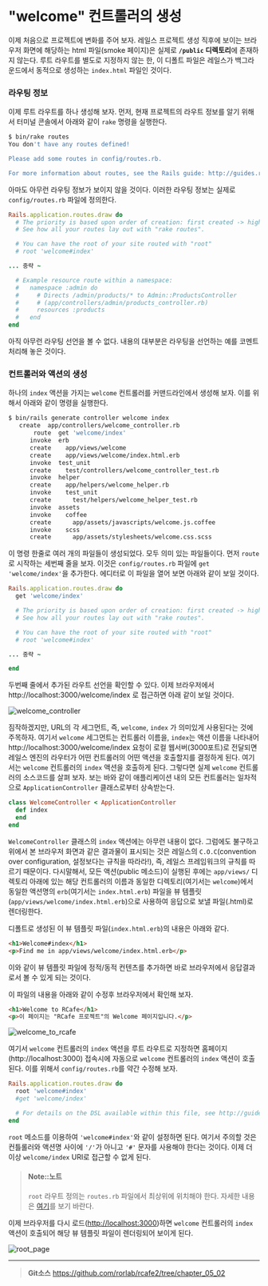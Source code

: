 # "welcome" 컨트롤러의 생성

이제 처음으로 프로젝트에 변화를 주어 보자.
레일스 프로젝트 생성 직후에 보이는 브라우저 화면에 해당하는 html 파일(smoke 페이지)은 실제로 **`/public` 디렉토리**에 존재하지 않는다. 루트 라우트를 별도로 지정하지 않는 한, 이 디폴트 파일은 레일스가 백그라운드에서 동적으로 생성하는 `index.html` 파일인 것이다.


### 라우팅 정보

이제 루트 라우트를 하나 생성해 보자. 먼저, 현재 프로젝트의 라우트 정보를 알기 위해서 터미널 콘솔에서 아래와 같이 `rake` 명령을 실행한다.

```bash
$ bin/rake routes
You don't have any routes defined!

Please add some routes in config/routes.rb.

For more information about routes, see the Rails guide: http://guides.rubyonrails.org/routing.html.
```

아마도 아무런 라우팅 정보가 보이지 않을 것이다. 이러한 라우팅 정보는 실제로 `config/routes.rb` 파일에 정의한다.

```ruby
Rails.application.routes.draw do
  # The priority is based upon order of creation: first created -> highest priority.
  # See how all your routes lay out with "rake routes".

  # You can have the root of your site routed with "root"
  # root 'welcome#index'

... 중략 ~

  # Example resource route within a namespace:
  #   namespace :admin do
  #     # Directs /admin/products/* to Admin::ProductsController
  #     # (app/controllers/admin/products_controller.rb)
  #     resources :products
  #   end
end
```

아직 아무런 라우팅 선언을 볼 수 없다. 내용의 대부분은 라우팅을 선언하는 예를 코멘트 처리해 놓은 것이다.

### 컨트롤러와 액션의 생성

하나의 `index` 액션을 가지는 `welcome` 컨트롤러를 커맨드라인에서 생성해 보자. 이를 위해서 아래와 같이 명령을 실행한다.

```bash
$ bin/rails generate controller welcome index
   create  app/controllers/welcome_controller.rb
       route  get 'welcome/index'
      invoke  erb
      create    app/views/welcome
      create    app/views/welcome/index.html.erb
      invoke  test_unit
      create    test/controllers/welcome_controller_test.rb
      invoke  helper
      create    app/helpers/welcome_helper.rb
      invoke    test_unit
      create      test/helpers/welcome_helper_test.rb
      invoke  assets
      invoke    coffee
      create      app/assets/javascripts/welcome.js.coffee
      invoke    scss
      create      app/assets/stylesheets/welcome.css.scss
```

이 명령 한줄로 여러 개의 파일들이 생성되었다. 모두 의미 있는 파일들이다. 먼저 `route`로 시작하는 세번째 줄을 보자. 이것은 `config/routes.rb` 파일에 `get 'welcome/index'`을 추가한다. 에디터로 이 파일을 열어 보면 아래와 같이 보일 것이다.

```ruby
Rails.application.routes.draw do
  get 'welcome/index'

  # The priority is based upon order of creation: first created -> highest priority.
  # See how all your routes lay out with "rake routes".

  # You can have the root of your site routed with "root"
  # root 'welcome#index'

... 중략 ~

end
```

두번째 줄에서 추가된 라우트 선언을 확인할 수 있다. 
이제 브라우저에서 http://localhost:3000/welcome/index 로 접근하면 아래 같이 보일 것이다.

![welcome_controller](http://i1373.photobucket.com/albums/ag392/rorlab/Photobucket%20Desktop%20-%20RORLAB/rcafe/2015-01-30_11-13-10_zpsf5a549c1.png)

짐작하겠지만, URL의 각 세그먼트, 즉, `welcome`, `index` 가 의미있게 사용된다는 것에 주목하자. 여기서 `welcome` 세그먼트는 컨트롤러 이름을, `index`는 액션 이름을 나타내어 http://localhost:3000/welcome/index 요청이 로컬 웹서버(3000포트)로 전달되면 레일스 엔진의 라우터가 어떤 컨트롤러의 어떤 액션을 호출할지를 결정하게 된다. 여기서는 `welcome` 컨트롤러의 `index` 액션을 호출하게 된다. 그렇다면 실제 `welcome` 컨트롤러의 소스코드를 살펴 보자. 보는 바와 같이 애플리케이션 내의 모든 컨트롤러는 일차적으로  `ApplicationController` 클래스로부터 상속받는다.

```ruby
class WelcomeController < ApplicationController
  def index
  end
end
```

`WelcomeController` 클래스의 `index` 액션에는 아무런 내용이 없다. 그럼에도 불구하고 위에서 본 브라우저 화면과 같은 결과물이 표시되는 것은 레일스의 `C.O.C`(convention over configuration, 설정보다는 규칙을 따라라!), 즉, 레일스 프레임워크의 규칙를 따르기 때문이다. 다시말해서, 모든 액션(public 메소드)이 실행된 후에는 `app/views/` 디렉토리 아래에 있는 해당 컨트롤러의 이름과 동일한 디렉토리(여기서는 `welcome`)에서 동일한 액션명의 `erb`(여기서는 `index.html.erb`) 파일을 뷰 템플릿(`app/views/welcome/index.html.erb`)으로 사용하여 응답으로 보낼 파일(.html)로 렌더링한다.

디폴트로 생성된 이 뷰 템플릿 파일(`index.html.erb`)의 내용은 아래와 같다.

```html
<h1>Welcome#index</h1>
<p>Find me in app/views/welcome/index.html.erb</p>
```

이와 같이 뷰 템플릿 파일에 정적/동적 컨텐츠를 추가하면 바로 브라우저에서 응답결과로서 볼 수 있게 되는 것이다.

이 파일의 내용을 아래와 같이 수정후 브라우저에서 확인해 보자.

```html
<h1>Welcome to RCafe</h1>
<p>이 페이지는 "RCafe 프로젝트"의 Welcome 페이지입니다.</p>
```

![welcome_to_rcafe](http://i1373.photobucket.com/albums/ag392/rorlab/Photobucket%20Desktop%20-%20RORLAB/rcafe/2015-01-30_15-16-56_zps0144adca.png)

여기서 `welcome` 컨트롤러의 `index` 액션을 루트 라우트로 지정하면 홈페이지(http://localhost:3000) 접속시에 자동으로 `welcome` 컨트롤러의 `index` 액션이 호출된다. 이를 위해서 `config/routes.rb`를 약간 수정해 보자.

```ruby
Rails.application.routes.draw do
  root 'welcome#index'
  #get 'welcome/index'

  # For details on the DSL available within this file, see http://guides.rubyonrails.org/routing.html
end
```

`root` 메소드를 이용하여 `'welcome#index'`와 같이 설정하면 된다. 여기서 주의할 것은 컨틀롤러와 액션명 사이에 `'/'`가 아니고 `'#'` 문자를 사용해야 한다는 것이다. 이제 더 이상 `welcome/index` URI로 접근할 수 없게 된다. 

> #### Note::노트
> 
> `root` 라우트 정의는 `routes.rb` 파일에서 최상위에 위치해야 한다. 자세한 내용은 [여기](http://api.rubyonrails.org/classes/ActionDispatch/Routing/Mapper/Base.html#method-i-root)를 보기 바란다.

이제 브라우저를 다시 로드([http://localhost:3000](http://localhost:3000))하면 `welcome` 컨트롤러의 `index` 액션이 호출되어 해당 뷰 템플릿 파일이 렌더링되어 보이게 된다.


![root_page](http://i1373.photobucket.com/albums/ag392/rorlab/Photobucket%20Desktop%20-%20RORLAB/rcafe/2015-01-30_15-28-50_zpsbb1dcb18.png)


---
> **Git소스** https://github.com/rorlab/rcafe2/tree/chapter_05_02
